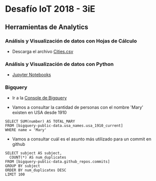 # Desafío IoT 2018 \- 3iE

## Herramientas de Analytics

### Análisis y Visualización de datos con Hojas de Cálculo
- Descarga el archivo [Cities.csv](https://raw.githubusercontent.com/chihau/desafio_iot2018/master/analytics/google_sheets/Cities.csv)

### Análisis y Visualización de datos con Python
- [Jupyter Notebooks](https://mybinder.org/v2/gh/chihau/desafio_iot2018/master)

### Bigquery
- Ir a la [Console de Bigquery](http://bigquery.cloud.google.com/)

- Vamos a consultar la cantidad de personas con el nombre 'Mary' existen en USA desde 1910
```
SELECT SUM(number) AS TOTAL_MARY 
FROM [bigquery-public-data.usa_names.usa_1910_current] 
WHERE name = 'Mary'
```

- Vamos a consultar cuál es el asunto más utilizado para un commit en github
```
SELECT subject AS subject,
  COUNT(*) AS num_duplicates
FROM [bigquery-public-data.github_repos.commits]
GROUP BY subject
ORDER BY num_duplicates DESC
LIMIT 100
```
